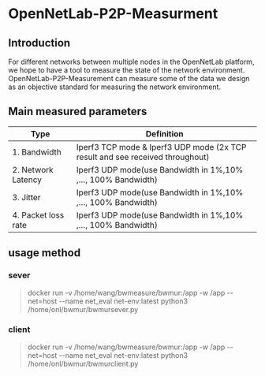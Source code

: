 # OpenNetLab-P2P-Measurment
## Introduction
For different networks between multiple nodes in the OpenNetLab platform, we hope to have a tool to measure the state of the network environment. OpenNetLab-P2P-Measurement can measure some of the data we design as an objective standard for measuring the network environment.


## Main measured parameters  
| Type     | Definition    |
| -------- | -------- |
| 1. Bandwidth | Iperf3 TCP mode & Iperf3 UDP mode (2x TCP result and see received throughout) |
| 2. Network Latency | Iperf3 UDP mode(use Bandwidth in 1%,10% ,…, 100% Bandwidth) |
| 3. Jitter | Iperf3 UDP mode(use Bandwidth in 1%,10% ,…, 100% Bandwidth) |
| 4. Packet loss rate | Iperf3 UDP mode(use Bandwidth in 1%,10% ,…, 100% Bandwidth) |  

## usage method  

### sever
> docker run -v /home/wang/bwmeasure/bwmur:/app -w /app --net=host --name net_eval net-env:latest python3 /home/onl/bwmur/bwmursever.py

### client
> docker run -v /home/wang/bwmeasure/bwmur:/app -w /app --net=host --name net_eval net-env:latest python3 /home/onl/bwmur/bwmurclient.py
